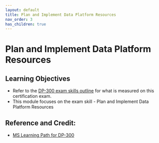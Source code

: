```yaml
---
layout: default
title: Plan and Implement Data Platform Resources
nav_order: 3
has_children: true
---
```


# Plan and Implement Data Platform Resources

## Learning Objectives

   - Refer to the [DP-300 exam skills outline](https://query.prod.cms.rt.microsoft.com/cms/api/am/binary/RE4q3yZ) for what is measured on this certification exam. 
   - This module focuses on the exam skill - Plan and Implement Data Platform Resources 

## Reference and Credit:  

   - [MS Learning Path for DP-300](https://docs.microsoft.com/en-us/learn/paths/introduction-to-azure-database-administration/)




